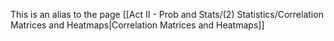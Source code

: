This is an alias to the page [[Act II - Prob and Stats/(2) Statistics/Correlation Matrices and Heatmaps|Correlation Matrices and Heatmaps]]

